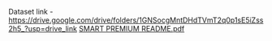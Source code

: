 Dataset link - https://drive.google.com/drive/folders/1GNSocgMntDHdTVmT2q0p1sE5iZss2h5_?usp=drive_link
[SMART PREMIUM README.pdf](https://github.com/user-attachments/files/19547769/SMART.PREMIUM.README.pdf)
